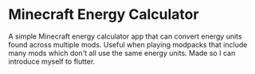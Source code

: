 # Minecraft Energy Calculator
A simple Minecraft energy calculator app that can convert energy units found
across multiple mods. Useful when playing modpacks that include many mods which
don't all use the same energy units. Made so I can introduce myself to flutter.
